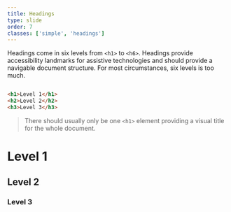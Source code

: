 ```yaml
---
title: Headings
type: slide
order: 7
classes: ['simple', 'headings']
---
```


Headings come in six levels from `<h1>` to `<h6>`.
Headings provide accessibility landmarks for assistive technologies and should provide a navigable document structure. 
For most circumstances, six levels is too much.


```html

<h1>Level 1</h1>
<h2>Level 2</h2>
<h3>Level 3</h3>
```
> There should usually only be one `<h1>` element providing a visual title for the whole document.

# Level 1
## Level 2
### Level 3
